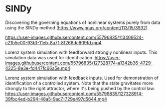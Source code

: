 # SINDy
Discovering the governing equations of nonlinear systems purely from data using the SINDy method (https://www.pnas.org/content/113/15/3932).

https://user-images.githubusercontent.com/55796835/113409524-c21b5e00-93b1-11eb-8a7f-8f266dc609fd.mp4




Lorenz system simulation with feedforward strongly nonlinear inputs. This simulation data was used for identification.
https://user-images.githubusercontent.com/55796835/127328774-a1342b36-4729-4225-8e3e-fd447fc66a5e.mp4

Lorenz system simulation with feedback inputs. Used for demonstration of identification of a controlled system. Note that the state gravitates more strongly to the right attractor, where it's being pushed by the control law.
https://user-images.githubusercontent.com/55796835/127328914-39fbc4ed-b294-48a5-9ac7-729e497d5644.mp4

